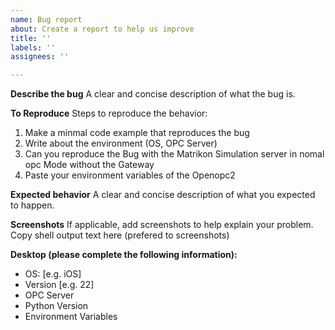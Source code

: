 ```yaml
---
name: Bug report
about: Create a report to help us improve
title: ''
labels: ''
assignees: ''

---
```


**Describe the bug**
A clear and concise description of what the bug is.

**To Reproduce**
Steps to reproduce the behavior:
1.  Make a minmal code example that reproduces the bug
2. Write about the environment (OS, OPC Server)
3.  Can you reproduce the Bug with the Matrikon Simulation server in nomal opc Mode without the Gateway
4. Paste your environment variables of the Openopc2


**Expected behavior**
A clear and concise description of what you expected to happen.

**Screenshots**
If applicable, add screenshots to help explain your problem.
Copy shell output text here (prefered  to screenshots)

**Desktop (please complete the following information):**
 - OS: [e.g. iOS]
 - Version [e.g. 22]
 - OPC Server
 - Python Version
 - Environment Variables
